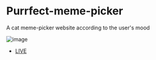 # Purrfect-meme-picker
A cat meme-picker website according to the user's mood


![image](https://user-images.githubusercontent.com/59855919/222352923-0ff8073e-df89-4d16-a98c-9743e84ccc15.png)


- [LIVE](https://unique-sundae-caaaca.netlify.app)